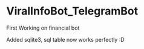 # ViralInfoBot_TelegramBot
First Working on financial bot

Added sqlite3, sql table now works perfectly :D
